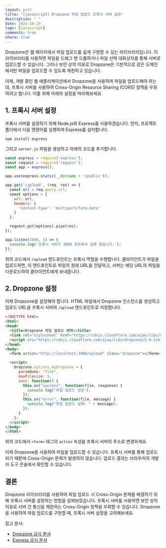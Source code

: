 ```yaml
---
layout: post
title: "[javascript] Dropzone 파일 업로드 프록시 서버 설정"
description: " "
date: 2023-10-19
tags: [javascript]
comments: true
share: true
---
```


Dropzone은 웹 페이지에서 파일 업로드를 쉽게 구현할 수 있는 라이브러리입니다. 이 라이브러리를 사용하면 파일을 드래그 앤 드롭하거나 파일 선택 대화상자를 통해 서버로 업로드할 수 있습니다. 그러나 보안 상의 이유로 Dropzone은 기본적으로 같은 도메인에서만 파일을 업로드할 수 있도록 제한하고 있습니다.

이제, 개발 중인 웹 애플리케이션에서 Dropzone을 사용하여 파일을 업로드해야 하는데, 프록시 서버를 사용하여 Cross-Origin Resource Sharing (CORS) 정책을 우회하려고 합니다. 이를 위해 아래의 설정을 따라해보세요.

## 1. 프록시 서버 설정

프록시 서버를 설정하기 위해 Node.js와 Express를 사용하겠습니다. 먼저, 프로젝트 폴더에서 다음 명령어를 실행하여 Express를 설치합니다.

```shell
npm install express
```

그리고 `server.js` 파일을 생성하고 아래의 코드를 추가합니다.

```javascript
const express = require('express');
const request = require('request');
const app = express();

app.use(express.static(__dirname + '/public'));

app.get('/upload', (req, res) => {
  const url = req.query.url;
  const options = {
    url: url,
    headers: {
      'Content-Type': 'multipart/form-data'
    }
  };

  request.get(options).pipe(res);
});

app.listen(3000, () => {
  console.log('프록시 서버가 3000 포트에서 실행 중입니다.');
});
```

위의 코드에서 `/upload` 엔드포인트는 프록시 역할을 수행합니다. 클라이언트가 파일을 업로드하면, 이 엔드포인트로 파일의 원래 URL을 전달하고, 서버는 해당 URL의 파일을 다운로드하여 클라이언트에게 보내줍니다.

## 2. Dropzone 설정

이제 Dropzone을 설정해야 합니다. HTML 파일에서 Dropzone 인스턴스를 생성하고 업로드 URL을 프록시 서버의 `/upload` 엔드포인트로 지정합니다. 

```html
<!DOCTYPE html>
<html>
<head>
  <title>Dropzone 파일 업로드 예제</title>
  <link rel="stylesheet" href="https://cdnjs.cloudflare.com/ajax/libs/dropzone/5.9.3/dropzone.min.css" />
  <script src="https://cdnjs.cloudflare.com/ajax/libs/dropzone/5.9.3/min/dropzone.min.js"></script>
</head>
<body>
  <form action="http://localhost:3000/upload" class="dropzone"></form>

  <script>
    Dropzone.options.myDropzone = {
      paramName: "file",
      maxFilesize: 5,
      init: function() {
        this.on("success", function(file, response) {
          console.log("파일 업로드 성공");
        });
        this.on("error", function(file, message) {
          console.log("파일 업로드 실패: " + message);
        });
      }
    };
  </script>
</body>
</html>
```

위의 코드에서 `<form>` 태그의 `action` 속성을 프록시 서버의 주소로 변경하세요.

이제 Dropzone을 사용하여 파일을 업로드할 수 있습니다. 프록시 서버를 통해 업로드되기 때문에 Cross-Origin 문제가 발생하지 않습니다. 업로드 결과는 브라우저의 개발자 도구 콘솔에서 확인할 수 있습니다.

## 결론

Dropzone 라이브러리를 사용하여 파일 업로드 시 Cross-Origin 문제를 해결하기 위해 프록시 서버를 설정하는 방법을 살펴보았습니다. 프록시 서버를 사용하면 보안 상의 이유로 서버 간 통신을 제한하는 Cross-Origin 정책을 우회할 수 있습니다. Dropzone을 사용하여 파일 업로드를 구현할 때, 프록시 서버 설정을 고려해보세요.

참고 문서:
- [Dropzone 공식 문서](https://www.dropzonejs.com/)
- [Express 공식 문서](https://expressjs.com/)